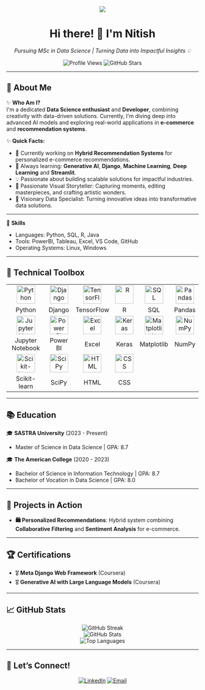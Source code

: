 <p align="center">  
  <img src="https://readme-typing-svg.herokuapp.com?font=Fira+Code&duration=5000&color=fcff33&center=true&vCenter=true&width=800&lines=Welcome+to+My+GitHub+Profile!;I+am+a+Data+Science+Enthusiast;Passionate+About+AI+and+Machine+Learning;Focusing+on+Innovative+Solutions+to+Real-World+Problems;Let's+Build+Something+Impactful+Together!" />  
</p>

<h1 align="center">Hi there! 👋 I'm Nitish</h1>  
<p align="center">  
  <em>Pursuing MSc in Data Science | Turning Data into Impactful Insights 💡</em>  
</p>  

<p align="center">
  <!-- Profile Views -->
  <img src="https://komarev.com/ghpvc/?username=nitish272003&color=blue&style=flat-square" alt="Profile Views" />

  <!-- Total Stars -->
  <img src="https://img.shields.io/github/stars/nitish272003?style=flat-square&color=yellow" alt="GitHub Stars" />
</p>

---

## 🌟 **About Me**  

✨ **Who Am I?**  
I'm a dedicated **Data Science enthusiast** and **Developer**, combining creativity with data-driven solutions. Currently, I'm diving deep into advanced AI models and exploring real-world applications in **e-commerce** and **recommendation systems**.

✨ **Quick Facts:**  
- 🔭 Currently working on **Hybrid Recommendation Systems** for personalized e-commerce recommendations.  
- 🌱 Always learning: **Generative AI**, **Django**, **Machine Learning**, **Deep Learning** and **Streamlit**.  
- 💡 Passionate about building scalable solutions for impactful industries.  
- 📸 Passionate Visual Storyteller: Capturing moments, editing masterpieces, and crafting artistic wonders.
- 🎯 Visionary Data Specialist: Turning innovative ideas into transformative data solutions.
---

🚀 **Skills**
- Languages: Python, SQL, R, Java
- Tools: PowerBI, Tableau, Excel, VS Code, GitHub
- Operating Systems: Linux, Windows

----
## 🔧 **Technical Toolbox**  

<table align="center"> 
  <tr> 
    <td align="center"><img src="https://cdn.jsdelivr.net/gh/devicons/devicon/icons/python/python-original.svg" width="48px" alt="Python" /></td> 
    <td align="center"><img src="https://www.svgrepo.com/show/353657/django-icon.svg" width="48px" alt="Django" /></td> 
    <td align="center"><img src="https://cdn.jsdelivr.net/gh/devicons/devicon/icons/tensorflow/tensorflow-original.svg" width="48px" alt="TensorFlow" /></td> 
    <td align="center"><img src="https://cdn.jsdelivr.net/gh/devicons/devicon/icons/rstudio/rstudio-original.svg" width="48px" alt="R" /></td> 
    <td align="center"><img src="https://cdn.jsdelivr.net/gh/devicons/devicon/icons/mysql/mysql-original.svg" width="48px" alt="SQL" /></td> 
    <td align="center"><img src="https://cdn.jsdelivr.net/gh/devicons/devicon/icons/pandas/pandas-original.svg" width="48px" alt="Pandas" /></td>  
  </tr> 
  <tr> 
    <td align="center">Python</td> 
    <td align="center">Django</td> 
    <td align="center">TensorFlow</td> 
    <td align="center">R</td> 
    <td align="center">SQL</td> 
    <td align="center">Pandas</td> 
  </tr> 
  <tr> 
    <td align="center"><img src="https://cdn.jsdelivr.net/gh/devicons/devicon/icons/jupyter/jupyter-original.svg" width="48px" alt="Jupyter Notebook" /></td> 
    <td align="center"><img src="https://upload.wikimedia.org/wikipedia/commons/c/cf/New_Power_BI_Logo.svg" width="48px" alt="Power BI" /></td> 
    <td align="center"><img src="https://upload.wikimedia.org/wikipedia/commons/3/34/Microsoft_Office_Excel_%282019%E2%80%93present%29.svg" width="48px" alt="Excel" /></td> 
    <td align="center"><img src="https://cdn.jsdelivr.net/gh/devicons/devicon/icons/keras/keras-original.svg" width="48px" alt="Keras" /></td> 
    <td align="center"><img src="https://cdn.jsdelivr.net/gh/devicons/devicon/icons/matplotlib/matplotlib-original.svg" width="48px" alt="Matplotlib" /></td> 
    <td align="center"><img src="https://cdn.jsdelivr.net/gh/devicons/devicon/icons/numpy/numpy-original.svg" width="48px" alt="NumPy" /></td> 
  </tr> 
  <tr> 
    <td align="center">Jupyter Notebook</td> 
    <td align="center">Power BI</td> 
    <td align="center">Excel</td> 
    <td align="center">Keras</td> 
    <td align="center">Matplotlib</td> 
    <td align="center">NumPy</td> 
  </tr> 
  <tr> 
    <td align="center"><img src="https://upload.wikimedia.org/wikipedia/commons/0/05/Scikit_learn_logo_small.svg" width="48px" alt="Scikit-learn" /></td> 
    <td align="center"><img src="https://upload.wikimedia.org/wikipedia/commons/b/b2/SCIPY_2.svg" width="48px" alt="SciPy" /></td> 
    <td align="center"><img src="https://upload.wikimedia.org/wikipedia/commons/6/61/HTML5_logo_and_wordmark.svg" width="48px" alt="HTML" /></td>
    <td align="center"><img src="https://upload.wikimedia.org/wikipedia/commons/d/d5/CSS3_logo_and_wordmark.svg" width="48px" alt="CSS" /></td>
  </tr> 
  <tr> 
    <td align="center">Scikit-learn</td> 
    <td align="center">SciPy</td> 
    <td align="center">HTML</td>
    <td align="center">CSS</td>
  </tr> 
</table>

---

## 📚 **Education**  

🎓 **SASTRA University** (2023 - Present)  
- Master of Science in Data Science | GPA: 8.7

🎓 **The American College** (2020 - 2023)  
- Bachelor of Science in Information Technology | GPA: 8.7  
- Bachelor of Vocation in Data Science | GPA: 8.0  

---

## 🚀 **Projects in Action**  

- **🛍️ Personalized Recommendations**: Hybrid system combining **Collaborative Filtering** and **Sentiment Analysis** for e-commerce.  

---

## 🏆 **Certifications**  

- 🎖️ **Meta Django Web Framework** (Coursera)  
- 🎖️ **Generative AI with Large Language Models** (Coursera)  

---


## 📈 GitHub Stats
<p align="center"> 
  <img src="https://github-readme-streak-stats.herokuapp.com/?user=nitish272003&theme=radical&hide_border=true" alt="GitHub Streak" /> 
  <br /> 
  <img src="https://github-readme-stats.vercel.app/api?username=nitish272003&show_icons=true&theme=radical&hide_border=true" alt="GitHub Stats" /> 
  <br /> 
  <img src="https://github-readme-stats.vercel.app/api/top-langs/?username=nitish272003&layout=compact&theme=radical&hide_border=true" alt="Top Languages" /> 
</p>

---

## 💬 **Let’s Connect!**  

<p align="center">  
  <a href="https://www.linkedin.com/in/nitish-k-s"><img src="https://img.shields.io/badge/LinkedIn-blue?style=for-the-badge&logo=linkedin" alt="LinkedIn"></a>  
  <a href="mailto:nitish.kssaravanan@gmail.com"><img src="https://img.shields.io/badge/Email-red?style=for-the-badge&logo=gmail&logoColor=white" alt="Email"></a>  
</p>  
